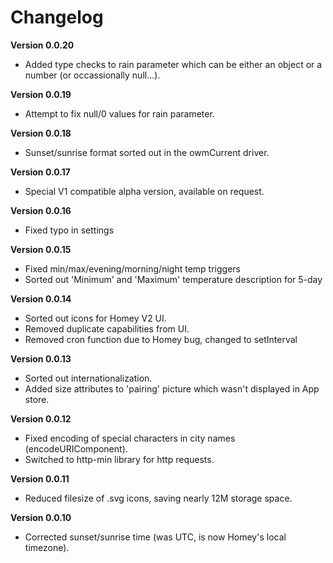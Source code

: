 # Changelog

**Version 0.0.20**
- Added type checks to rain parameter which can be either an object or a number (or occassionally null...).

**Version 0.0.19**
- Attempt to fix null/0 values for rain parameter.

**Version 0.0.18**
- Sunset/sunrise format sorted out in the owmCurrent driver.

**Version 0.0.17**
- Special V1 compatible alpha version, available on request.

**Version 0.0.16**
- Fixed typo in settings

**Version 0.0.15**
- Fixed min/max/evening/morning/night temp triggers 
- Sorted out 'Minimum' and 'Maximum' temperature description for 5-day  

**Version 0.0.14**
- Sorted out icons for Homey V2 UI.
- Removed duplicate capabilities from UI.
- Removed cron function due to Homey bug, changed to setInterval

**Version 0.0.13**
- Sorted out internationalization.
- Added size attributes to 'pairing' picture which wasn't displayed in App store.

**Version 0.0.12**
- Fixed encoding of special characters in city names (encodeURIComponent).
- Switched to http-min library for http requests.

**Version 0.0.11**
- Reduced filesize of .svg icons, saving nearly 12M storage space.

**Version 0.0.10**
- Corrected sunset/sunrise time (was UTC, is now Homey's local timezone).

